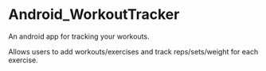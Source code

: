 # Android_WorkoutTracker

An android app for tracking your workouts.

Allows users to add workouts/exercises and track reps/sets/weight for each exercise.
